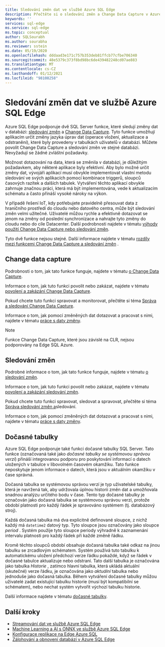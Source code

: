 ```yaml
---
title: Sledování změn dat ve službě Azure SQL Edge
description: Přečtěte si o sledování změn a Change Data Capture v Azure SQL Edge.
keywords: ''
services: sql-edge
ms.service: sql-edge
ms.topic: conceptual
author: SQLSourabh
ms.author: sourabha
ms.reviewer: sstein
ms.date: 05/19/2020
ms.openlocfilehash: dddaad3e171c757b353deb81ffcb77cfbe706340
ms.sourcegitcommit: 48e5379c373f8bd98bc6de439482248cd07ae883
ms.translationtype: MT
ms.contentlocale: cs-CZ
ms.lasthandoff: 01/12/2021
ms.locfileid: "98108258"
---
```

# <a name="track-data-changes-in-azure-sql-edge"></a>Sledování změn dat ve službě Azure SQL Edge

Azure SQL Edge podporuje dvě SQL Server funkce, které sledují změny dat v databázi: [sledování změn](/sql/relational-databases/track-changes/track-data-changes-sql-server#Tracking) a [Change Data Capture](/sql/relational-databases/track-changes/track-data-changes-sql-server#Capture). Tyto funkce umožňují aplikacím určit změny jazyka úprav dat (operace vložení, aktualizace a odstranění), které byly provedeny v tabulkách uživatelů v databázi. Můžete povolit Change Data Capture a sledování změn ve stejné databázi. Nevyžadují se žádné zvláštní požadavky.

Možnost dotazování na data, která se změnila v databázi, je důležitým požadavkem, aby některé aplikace byly efektivní. Aby bylo možné určit změny dat, vývojáři aplikací musí obvykle implementovat vlastní metodu sledování ve svých aplikacích pomocí kombinace triggerů, sloupců časových razítek a dalších tabulek. Vytváření těchto aplikací obvykle zahrnuje značnou práci, která má být implementována, vede k aktualizacím schématu a často přináší vysoké nároky na výkon.

V případě řešení IoT, kdy potřebujete pravidelně přesouvat data z hraničního prostředí do cloudu nebo datového centra, může být sledování změn velmi užitečné. Uživatelé můžou rychle a efektivně dotazovat se jenom na změny od poslední synchronizace a nahrajte tyto změny do cloudu nebo do cíle Datacenter. Další podrobnosti najdete v tématu [výhody použití Change Data Capture nebo sledování změn](/sql/relational-databases/track-changes/track-data-changes-sql-server#benefits-of-using-change-data-capture-or-change-tracking). 

Tyto dvě funkce nejsou stejné. Další informace najdete v tématu [rozdíly mezi funkcemi Change Data Capture a sledování změn](/sql/relational-databases/track-changes/track-data-changes-sql-server#feature-differences-between-change-data-capture-and-change-tracking) .

## <a name="change-data-capture"></a>Change data capture

Podrobnosti o tom, jak tato funkce funguje, najdete v tématu [o Change Data Capture](/sql/relational-databases/track-changes/about-change-data-capture-sql-server).

Informace o tom, jak tuto funkci povolit nebo zakázat, najdete v tématu [povolení a zakázání Change Data Capture](/sql/relational-databases/track-changes/enable-and-disable-change-data-capture-sql-server).

Pokud chcete tuto funkci spravovat a monitorovat, přečtěte si téma [Správa a sledování Change Data Capture](/sql/relational-databases/track-changes/administer-and-monitor-change-data-capture-sql-server).

Informace o tom, jak pomocí změněných dat dotazovat a pracovat s nimi, najdete v tématu [práce s daty změny](/sql/relational-databases/track-changes/work-with-change-data-sql-server).

> [!NOTE]
> Funkce Change Data Capture, které jsou závislé na CLR, nejsou podporovány na Edge SQL Azure.

## <a name="change-tracking"></a>Sledování změn

Podrobné informace o tom, jak tato funkce funguje, najdete v tématu [o sledování změn](/sql/relational-databases/track-changes/about-change-tracking-sql-server).

Informace o tom, jak tuto funkci povolit nebo zakázat, najdete v tématu [povolení a zakázání sledování změn](/sql/relational-databases/track-changes/enable-and-disable-change-tracking-sql-server).

Pokud chcete tuto funkci spravovat, sledovat a spravovat, přečtěte si téma [Správa sledování změn a](/sql/relational-databases/track-changes/manage-change-tracking-sql-server)sledování.

Informace o tom, jak pomocí změněných dat dotazovat a pracovat s nimi, najdete v tématu [práce s daty změny](/sql/relational-databases/track-changes/work-with-change-tracking-sql-server).

## <a name="temporal-tables"></a>Dočasné tabulky

Azure SQL Edge podporuje také funkci dočasné tabulky SQL Server. Tato funkce (označovaná také jako *dočasné tabulky se systémovou správou verzí*) přináší integrovanou podporu pro poskytování informací o datech uložených v tabulce v libovolném časovém okamžiku. Tato funkce neposkytuje jenom informace o datech, která jsou v aktuálním okamžiku v čase správná.

Dočasná tabulka se systémovou správou verzí je typ uživatelské tabulky, která je navržená tak, aby udržovala úplnou historii změn dat a umožňovala snadnou analýzu určitého bodu v čase. Tento typ dočasné tabulky je označován jako dočasná tabulka se systémovou správou verzí, protože období platnosti pro každý řádek je spravováno systémem (tj. databázový stroj).

Každá dočasná tabulka má dva explicitně definované sloupce, z nichž každý má `datetime2` datový typ. Tyto sloupce jsou označovány jako sloupce *period* . Systém použije tyto sloupce periody výhradně k zaznamenání intervalu platnosti pro každý řádek při každé změně řádku.

Kromě těchto sloupců období obsahuje dočasná tabulka také odkaz na jinou tabulku se zrcadlovým schématem. Systém používá tuto tabulku k automatickému uložení předchozí verze řádku pokaždé, když se řádek v dočasné tabulce aktualizuje nebo odstraní. Tato další tabulka je označována jako tabulka *Historie* , zatímco hlavní tabulka, která ukládá aktuální (skutečné) verze řádku, je označována jako *aktuální* tabulka nebo jednoduše jako dočasná tabulka. Během vytváření dočasné tabulky můžou uživatelé zadat existující tabulku historie (musí být kompatibilní se schématem), nebo nechat systém vytvořit výchozí tabulku historie.

Další informace najdete v tématu [dočasné tabulky](/sql/relational-databases/tables/temporal-tables).

## <a name="next-steps"></a>Další kroky

- [Streamování dat ve službě Azure SQL Edge ](stream-data.md)
- [Machine Learning a AI s ONNX ve službě Azure SQL Edge ](onnx-overview.md)
- [Konfigurace replikace na Edge Azure SQL](configure-replication.md)
- [Zálohování a obnovení databází v Azure SQL Edge](backup-restore.md)

